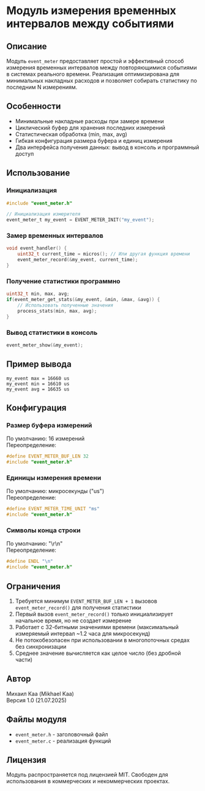 # Модуль измерения временных интервалов между событиями

## Описание
Модуль `event_meter` предоставляет простой и эффективный способ измерения временных интервалов между повторяющимися событиями в системах реального времени. Реализация оптимизирована для минимальных накладных расходов и позволяет собирать статистику по последним N измерениям.

## Особенности
- Минимальные накладные расходы при замере времени
- Циклический буфер для хранения последних измерений
- Статистическая обработка (min, max, avg)
- Гибкая конфигурация размера буфера и единиц измерения
- Два интерфейса получения данных: вывод в консоль и программный доступ

## Использование

### Инициализация
```c
#include "event_meter.h"

// Инициализация измерителя
event_meter_t my_event = EVENT_METER_INIT("my_event");
```

### Замер временных интервалов
```c
void event_handler() {
    uint32_t current_time = micros(); // Или другая функция времени
    event_meter_record(&my_event, current_time);
}
```

### Получение статистики программно
```c
uint32_t min, max, avg;
if(event_meter_get_stats(&my_event, &min, &max, &avg)) {
    // Использовать полученные значения
    process_stats(min, max, avg);
}
```

### Вывод статистики в консоль
```c
event_meter_show(&my_event);
```

## Пример вывода
```
my_event max = 16660 us
my_event min = 16610 us
my_event avg = 16635 us
```

## Конфигурация

### Размер буфера измерений
По умолчанию: 16 измерений  
Переопределение:
```c
#define EVENT_METER_BUF_LEN 32
#include "event_meter.h"
```

### Единицы измерения времени
По умолчанию: микросекунды ("us")  
Переопределение:
```c
#define EVENT_METER_TIME_UNIT "ms"
#include "event_meter.h"
```

### Символы конца строки
По умолчанию: "\r\n"  
Переопределение:
```c
#define ENDL "\n"
#include "event_meter.h"
```

## Ограничения
1. Требуется минимум `EVENT_METER_BUF_LEN + 1` вызовов `event_meter_record()` для получения статистики
2. Первый вызов `event_meter_record()` только инициализирует начальное время, но не создает измерение
3. Работает с 32-битными значениями времени (максимальный измеряемый интервал ~1.2 часа для микросекунд)
4. Не потокобезопасен при использовании в многопоточных средах без синхронизации
5. Среднее значение вычисляется как целое число (без дробной части)

## Автор
Михаил Каа (Mikhael Kaa)  
Версия 1.0 (21.07.2025)

## Файлы модуля
- `event_meter.h` - заголовочный файл
- `event_meter.c` - реализация функций

## Лицензия
Модуль распространяется под лицензией MIT. Свободен для использования в коммерческих и некоммерческих проектах.